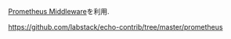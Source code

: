 [Prometheus Middleware](https://echo.labstack.com/middleware/prometheus)を利用.

https://github.com/labstack/echo-contrib/tree/master/prometheus